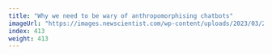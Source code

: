 ```yaml
---
title: "Why we need to be wary of anthropomorphising chatbots"
imageUrl: "https://images.newscientist.com/wp-content/uploads/2023/03/21105741/SEI_1485349141.jpg?width=600"
index: 413
weight: 413
---
```

